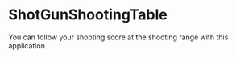 # ShotGunShootingTable
You can follow your shooting score at the shooting range with this application
